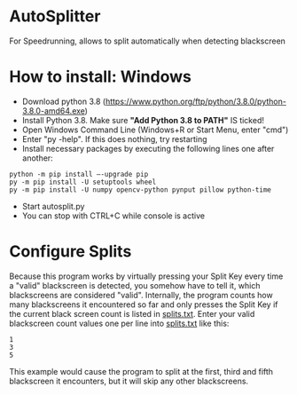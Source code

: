 # AutoSplitter
For Speedrunning, allows to split automatically when detecting blackscreen

# How to install: Windows

- Download python 3.8 (https://www.python.org/ftp/python/3.8.0/python-3.8.0-amd64.exe)
- Install Python 3.8. Make sure **"Add Python 3.8 to PATH"** IS ticked!
- Open Windows Command Line (Windows+R or Start Menu, enter "cmd")
- Enter "py -help". If this does nothing, try restarting
- Install necessary packages by executing the following lines one after another:
```
python -m pip install –-upgrade pip
py -m pip install -U setuptools wheel
py -m pip install -U numpy opencv-python pynput pillow python-time
```
- Start autosplit.py
- You can stop with CTRL+C while console is active

# Configure Splits
Because this program works by virtually pressing your Split Key every time a "valid" blackscreen is detected, you somehow have to tell it, which blackscreens are considered "valid".
Internally, the program counts how many blackscreens it encountered so far and only presses the Split Key if the current black screen count is listed in [splits.txt](splits.txt).
Enter your valid blackscreen count values one per line into [splits.txt](splits.txt) like this:
```
1
3
5
```
This example would cause the program to split at the first, third and fifth blackscreen it encounters, but it will skip any other blackscreens.
